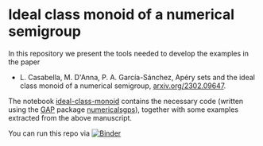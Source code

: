 # Ideal class monoid of a numerical semigroup
In this repository we present the tools needed to develop the examples in the paper 
  - L. Casabella, M. D'Anna, P. A. García-Sánchez, Apéry sets and the ideal class monoid of a numerical semigroup, [arxiv.org/2302.09647](https://arxiv.org/abs/2302.09647).

The notebook [ideal-class-monoid](https://github.com/numerical-semigroups/ideal-class-monoid/blob/main/class-monoid.ipynb) contains the necessary code (written using the [GAP](https://www.gap-system.org/) package [numericalsgps](https://gap-packages.github.io/numericalsgps/)), together with some examples extracted from the above manuscript.


You can run this repo via [![Binder](https://mybinder.org/badge_logo.svg)](https://mybinder.org/v2/gh/numerical-semigroups/ideal-class-monoid/HEAD)
